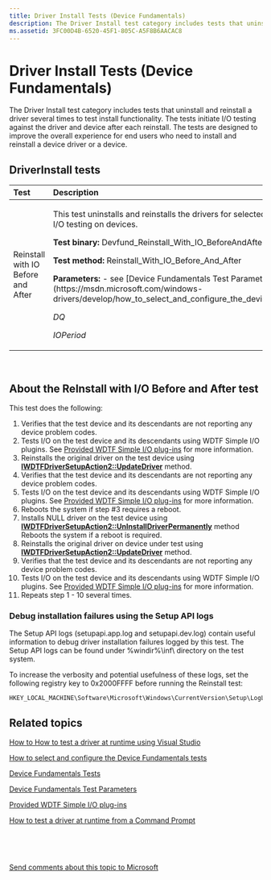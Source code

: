 ```yaml
---
title: Driver Install Tests (Device Fundamentals)
description: The Driver Install test category includes tests that uninstall and reinstall a driver several times to test install functionality.
ms.assetid: 3FC00D4B-6520-45F1-805C-A5F8B6AACAC8
---
```


# Driver Install Tests (Device Fundamentals)


The Driver Install test category includes tests that uninstall and reinstall a driver several times to test install functionality. The tests initiate I/O testing against the driver and device after each reinstall. The tests are designed to improve the overall experience for end users who need to install and reinstall a device driver or a device.

## <span id="driverinstall_tests"></span><span id="DRIVERINSTALL_TESTS"></span>DriverInstall tests


<table>
<colgroup>
<col width="50%" />
<col width="50%" />
</colgroup>
<thead>
<tr class="header">
<th align="left">Test</th>
<th align="left">Description</th>
</tr>
</thead>
<tbody>
<tr class="odd">
<td align="left"><p><span id="Reinstall_with_IO_Before_and_After"></span><span id="reinstall_with_io_before_and_after"></span><span id="REINSTALL_WITH_IO_BEFORE_AND_AFTER"></span>Reinstall with IO Before and After</p></td>
<td align="left"><p>This test uninstalls and reinstalls the drivers for selected devices, and runs I/O testing on devices.</p>
<p><strong>Test binary:</strong> Devfund_Reinstall_With_IO_BeforeAndAfter.wsc</p>
<p><strong>Test method:</strong> Reinstall_With_IO_Before_And_After</p>
<p><strong>Parameters:</strong> - see [Device Fundamentals Test Parameters](https://msdn.microsoft.com/windows-drivers/develop/how_to_select_and_configure_the_device_fundamental_tests)</p>
<p><em>DQ</em></p>
<p><em>IOPeriod</em></p></td>
</tr>
</tbody>
</table>

 

## <span id="About_the_ReInstall_with_I_O_Before_and_After_test"></span><span id="about_the_reinstall_with_i_o_before_and_after_test"></span><span id="ABOUT_THE_REINSTALL_WITH_I_O_BEFORE_AND_AFTER_TEST"></span>About the ReInstall with I/O Before and After test


This test does the following:

1.  Verifies that the test device and its descendants are not reporting any device problem codes.
2.  Tests I/O on the test device and its descendants using WDTF Simple I/O plugins. See [Provided WDTF Simple I/O plug-ins](https://msdn.microsoft.com/library/windows/hardware/hh781398) for more information.
3.  Reinstalls the original driver on the test device using [**IWDTFDriverSetupAction2::UpdateDriver**](https://msdn.microsoft.com/library/windows/hardware/hh450945) method.
4.  Verifies that the test device and its descendants are not reporting any device problem codes.
5.  Tests I/O on the test device and its descendants using WDTF Simple I/O plugins. See [Provided WDTF Simple I/O plug-ins](https://msdn.microsoft.com/library/windows/hardware/hh781398) for more information.
6.  Reboots the system if step \#3 requires a reboot.
7.  Installs NULL driver on the test device using [**IWDTFDriverSetupAction2::UnInstallDriverPermanently**](https://msdn.microsoft.com/library/windows/hardware/hh450941) method Reboots the system if a reboot is required.
8.  Reinstalls the original driver on device under test using [**IWDTFDriverSetupAction2::UpdateDriver**](https://msdn.microsoft.com/library/windows/hardware/hh450945) method.
9.  Verifies that the test device and its descendants are not reporting any device problem codes.
10. Tests I/O on the test device and its descendants using WDTF Simple I/O plugins. See [Provided WDTF Simple I/O plug-ins](https://msdn.microsoft.com/library/windows/hardware/hh781398) for more information.
11. Repeats step 1 - 10 several times.

### <span id="Debug_installation_failures_using_the_Setup_API_logs"></span><span id="debug_installation_failures_using_the_setup_api_logs"></span><span id="DEBUG_INSTALLATION_FAILURES_USING_THE_SETUP_API_LOGS"></span>Debug installation failures using the Setup API logs

The Setup API logs (setupapi.app.log and setupapi.dev.log) contain useful information to debug driver installation failures logged by this test. The Setup API logs can be found under %windir%\\inf\\ directory on the test system.

To increase the verbosity and potential usefulness of these logs, set the following registry key to 0x2000FFFF before running the Reinstall test:

``` syntax
HKEY_LOCAL_MACHINE\Software\Microsoft\Windows\CurrentVersion\Setup\LogLevel
```

## <span id="related_topics"></span>Related topics


[How to How to test a driver at runtime using Visual Studio](https://msdn.microsoft.com/windows-drivers/develop/testing_a_driver_at_runtime)

[How to select and configure the Device Fundamentals tests](https://msdn.microsoft.com/windows-drivers/develop/how_to_select_and_configure_the_device_fundamental_tests)

[Device Fundamentals Tests](device-fundamentals-tests.md)

[Device Fundamentals Test Parameters](https://msdn.microsoft.com/windows-drivers/develop/how_to_select_and_configure_the_device_fundamental_tests)

[Provided WDTF Simple I/O plug-ins](https://msdn.microsoft.com/library/windows/hardware/hh781398)

[How to test a driver at runtime from a Command Prompt](https://msdn.microsoft.com/windows-drivers/develop/how_to_test_a_driver_at_runtime_from_a_command_prompt)

 

 

[Send comments about this topic to Microsoft](mailto:wsddocfb@microsoft.com?subject=Documentation%20feedback%20[devtest\devtest]:%20Driver%20Install%20Tests%20%28Device%20Fundamentals%29%20%20RELEASE:%20%2811/17/2016%29&body=%0A%0APRIVACY%20STATEMENT%0A%0AWe%20use%20your%20feedback%20to%20improve%20the%20documentation.%20We%20don't%20use%20your%20email%20address%20for%20any%20other%20purpose,%20and%20we'll%20remove%20your%20email%20address%20from%20our%20system%20after%20the%20issue%20that%20you're%20reporting%20is%20fixed.%20While%20we're%20working%20to%20fix%20this%20issue,%20we%20might%20send%20you%20an%20email%20message%20to%20ask%20for%20more%20info.%20Later,%20we%20might%20also%20send%20you%20an%20email%20message%20to%20let%20you%20know%20that%20we've%20addressed%20your%20feedback.%0A%0AFor%20more%20info%20about%20Microsoft's%20privacy%20policy,%20see%20http://privacy.microsoft.com/default.aspx. "Send comments about this topic to Microsoft")





